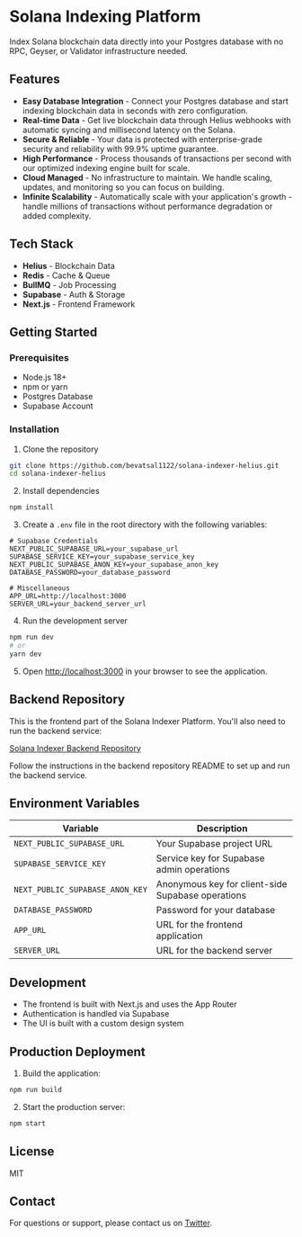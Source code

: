 # Solana Indexing Platform

Index Solana blockchain data directly into your Postgres database with no RPC, Geyser, or Validator infrastructure needed.


## Features

- **Easy Database Integration** - Connect your Postgres database and start indexing blockchain data in seconds with zero configuration.
- **Real-time Data** - Get live blockchain data through Helius webhooks with automatic syncing and millisecond latency on the Solana.
- **Secure & Reliable** - Your data is protected with enterprise-grade security and reliability with 99.9% uptime guarantee.
- **High Performance** - Process thousands of transactions per second with our optimized indexing engine built for scale.
- **Cloud Managed** - No infrastructure to maintain. We handle scaling, updates, and monitoring so you can focus on building.
- **Infinite Scalability** - Automatically scale with your application's growth - handle millions of transactions without performance degradation or added complexity.

## Tech Stack

- **Helius** - Blockchain Data
- **Redis** - Cache & Queue
- **BullMQ** - Job Processing
- **Supabase** - Auth & Storage
- **Next.js** - Frontend Framework

## Getting Started

### Prerequisites

- Node.js 18+ 
- npm or yarn
- Postgres Database
- Supabase Account

### Installation

1. Clone the repository
```bash
git clone https://github.com/bevatsal1122/solana-indexer-helius.git
cd solana-indexer-helius
```

2. Install dependencies
```bash
npm install
```

3. Create a `.env` file in the root directory with the following variables:
```
# Supabase Credentials
NEXT_PUBLIC_SUPABASE_URL=your_supabase_url
SUPABASE_SERVICE_KEY=your_supabase_service_key
NEXT_PUBLIC_SUPABASE_ANON_KEY=your_supabase_anon_key
DATABASE_PASSWORD=your_database_password

# Miscellaneous
APP_URL=http://localhost:3000
SERVER_URL=your_backend_server_url
```

4. Run the development server
```bash
npm run dev
# or
yarn dev
```

5. Open [http://localhost:3000](http://localhost:3000) in your browser to see the application.

## Backend Repository

This is the frontend part of the Solana Indexer Platform. You'll also need to run the backend service:

[Solana Indexer Backend Repository](https://github.com/bevatsal1122/solana-indexer-backend)

Follow the instructions in the backend repository README to set up and run the backend service.

## Environment Variables

| Variable | Description |
|----------|-------------|
| `NEXT_PUBLIC_SUPABASE_URL` | Your Supabase project URL |
| `SUPABASE_SERVICE_KEY` | Service key for Supabase admin operations |
| `NEXT_PUBLIC_SUPABASE_ANON_KEY` | Anonymous key for client-side Supabase operations |
| `DATABASE_PASSWORD` | Password for your database |
| `APP_URL` | URL for the frontend application |
| `SERVER_URL` | URL for the backend server |

## Development

- The frontend is built with Next.js and uses the App Router
- Authentication is handled via Supabase
- The UI is built with a custom design system

## Production Deployment

1. Build the application:
```bash
npm run build
```

2. Start the production server:
```bash
npm start
```

## License

MIT

## Contact

For questions or support, please contact us on [Twitter](https://x.com/bevatsal1122).
